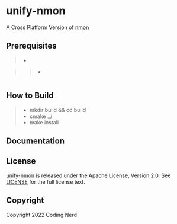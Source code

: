 unify-nmon
===========

A Cross Platform Version of [nmon](http://nmon.sourceforge.net/)

Prerequisites
-----------------

> * 


>> *
  ```bash
  ```

How to Build
-----------------

> * mkdir build && cd build
> * cmake ../
> * make install

Documentation
-----------------



License
-------

unify-nmon is released under the Apache License, Version 2.0. See [LICENSE](LICENSE) for the full license text.

Copyright
---------

Copyright 2022 Coding Nerd


